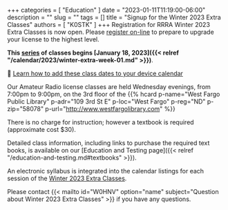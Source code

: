+++
categories = [ "Education" ]
date = "2023-01-11T11:19:00-06:00"
description = ""
slug = ""
tags = []
title = "Signup for the Winter 2023 Extra Classes"
authors = [ "K0STK" ]
+++
Registration for RRRA Winter 2023 Extra Classes is now open.  Please
[register on-line](https://www.eventbrite.com/e/fcc-extra-license-class-tickets-511930998397)
to prepare to upgrade your license to the highest level.

**This [series](/dates/winter-2023-extra) of classes begins
[January 18, 2023]({{< relref "/calendar/2023/winter-extra-week-01.md" >}})**.

:calendar: [Learn how to add these class dates to your device calendar](//dates/winter-2023-extra/#add)
<!--more-->

Our Amateur Radio license classes are
held Wednesday evenings, from 7:00pm to 9:00pm, on the 3rd floor of the 
{{% hcard p-name="West Fargo Public Library" p-adr="109 3rd St E" p-loc="West Fargo" p-reg="ND" p-zip="58078" p-url="http://www.westfargolibrary.com" %}}

There is no charge for instruction; however a textbook is required
(approximate cost $30).

Detailed class information, including links to purchase the required
text books, is available on our
[Education and Testing page]({{< relref "/education-and-testing.md#textbooks" >}}).

An electronic syllabus is integrated into the calendar listings for each
session of the [Winter 2023 Extra Classes](/dates/winter-2023-extra).

Please contact {{< mailto id="W0HNV" option="name" subject="Question about Winter 2023 Extra Classes" >}} if you have any questions.
